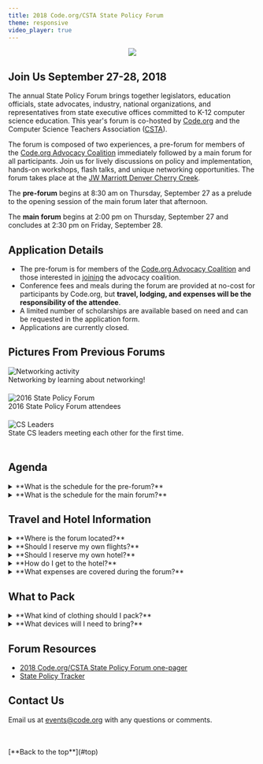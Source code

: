 ```yaml
---
title: 2018 Code.org/CSTA State Policy Forum
theme: responsive
video_player: true
---
```

<a id="top"></a>

<p align="center"><img style="max-width: 100%" src="/images/fit-970/forum-banner.png"></p>


## Join Us September 27-28, 2018

The annual State Policy Forum brings together legislators, education officials, state advocates, industry, national organizations, and representatives from state executive offices committed to K-12 computer science education. This year's forum is co-hosted by [Code.org](https://code.org/promote) and the Computer Science Teachers Association ([CSTA](https://www.csteachers.org/)).

The forum is composed of two experiences, a pre-forum for members of the [Code.org Advocacy Coalition](https://advocacy.code.org) immediately followed by a main forum for all participants. Join us for lively discussions on policy and implementation, hands-on workshops, flash talks, and unique networking opportunities. The forum takes place at the [JW Marriott Denver Cherry Creek](http://www.jwmarriottdenver.com/").

The **pre-forum** begins at 8:30 am on Thursday, September 27 as a prelude to the opening session of the main forum later that afternoon.

The **main forum** begins at 2:00 pm on Thursday, September 27 and concludes at 2:30 pm on Friday, September 28.

## Application Details

* The pre-forum is for members of the [Code.org Advocacy Coalition](https://advocacy.code.org) and those interested in [joining](https://bit.ly/joinadvocacycoalition) the advocacy coalition.
* Conference fees and meals during the forum are provided at no-cost for participants by Code.org, but **travel, lodging, and expenses will be the responsibility of the attendee**.
* A limited number of scholarships are available based on need and can be requested in the application form.
* Applications are currently closed.


## Pictures From Previous Forums

<div class="col-33" style="padding-right: 20px; padding-bottom: 20px;">
<img alt="Networking activity" src="/images/fit-300/networking.jpg">
<br>Networking by learning about networking!
</div>
<div class="col-33" style="padding-right: 20px; padding-bottom: 20px;">
<img alt="2016 State Policy Forum" src="/images/fit-300/2016-state-policy-forum.jpg">
<br>2016 State Policy Forum attendees
</div>
<div class="col-33" style="padding-right: 20px; padding-bottom: 20px;">
<img alt="CS Leaders" src="/images/fit-300/cs-leads.jpg">
<br>State CS leaders meeting each other for the first time.
</div>
<div style="clear: both;"></div>

## Agenda
<details>
  <summary>**What is the schedule for the pre-forum?**</summary>
  <p>
  <br>
### Pre-Forum Workshop (Code.org Advocacy Coalition members)

The pre-forum begins at 8:30 am on Thursday, September 27 as a prelude to the opening session of the main forum that begins that afternoon. Sessions include:

* The Advocacy Year in Review and Year Ahead
* State of Your State
* Workshops: Funding Advocacy, Grassroots, Communications, Legislation 101
* Networking
* Team Planning Time

Download the [agenda](https://advocacy.code.org/2018_state_policy_pre_forum_agenda.pdf).

</p>
</details>


<details>
  <summary>**What is the schedule for the main forum?**</summary>
  <p>
  <br>
### Main Forum (All Participants)

The main forum begins at 2:00 pm on Thursday, September 27 following the pre-forum for Advocacy Coalition members and concludes at 2:30 pm on Friday, September 28. Sessions include:

* The State of K-12 CS
* Flash Talks: Data and Accountability, Reaching Rural Areas, Certification, Managing Grant Programs, State and Local Boards, Legislative Successes/Failures
* Workshops: Standards, State Plan, Legislation, Microcredentials, Advocacy
* Birds of a Feather Discussions
* Team Planning Time

Download the [agenda](https://advocacy.code.org/2018_state_policy_main_forum_agenda.pdf).

</p>
</details>


## Travel and Hotel Information

<details>
<summary>**Where is the forum located?**</summary>
  <p>
  <br>

<a href="http://www.jwmarriottdenver.com/", target=_"blank">JW Marriott Denver Cherry Creek</a>
<br> 150 Clayton Lane
<br> Denver, Colorado 80206

</p>
</details>

<details>
<summary>**Should I reserve my own flights?**</summary>
  <p>
  <br>
  Yes. All approved participants, unless receiving a scholarship, are responsible for booking their own flights and covering their own airfare. The Denver International Airport (airport code: DEN) is a large international airport that services non-stop flights from many cities around the nation. Forum sessions will begin on Thursday September 27 at 9:00 am for pre-forum attendees, while the main forum begins later at 3:00 pm.

</p>
</details>

<details>
<summary>**Should I reserve my own hotel?**</summary>
  <p>
  <br>
  There are two options for reserving accommodations.
  <ul>
    <li>Code.org and the JW Marriott Denver Cherry Creek are pleased to offer a discounted rate of $199 per night (not including taxes and fees). If you would like to take advantage of the discounted rate, Code.org will make the reservation on your behalf, and you can pay the hotel by credit card at the end of your stay.</li>
    <li> If you prefer to find accommodations at a different hotel, you will be responsible for making your own arrangements.</li>
  </ul>
  <p>
  You can indicate your accommodation preferences on the <a href="https://goo.gl/forms/EFcuR6C9Tf6m26AM2" target=_"blank">application form</a>.

</p>
</details>

<details>
<summary>**How do I get to the hotel?**</summary>
  <p>
  <br>
The hotel is located 26 miles or about 35 min from the Denver International Airport (DEN).  Uber and Lyft both provide service in the Denver area including to/from the Denver International Airport via their mobile apps. Please call the hotel at (303) 316-2700 to inquire about town car or shuttle transportation services and fees.

For more information on hotel directions or transportation, please visit the hotel's [website](http://www.jwmarriottdenver.com/Denver-Luxury-Hotel/Directions-87.html).
</p>
</details>

<details>
<summary>**What expenses are covered during the forum?**</summary>
  <p>
  <br>
Code.org is happy to cover the costs of the following:

* Registration fee for all participants accepted to the forum
* Meals during the forum

**Travel, lodging, and expenses will be the responsibility of the attendee.** A limited number of scholarships are available based on need and can be requested in the application form.

</p>
</details>

## What to Pack
<details>
  <summary>**What kind of clothing should I pack?**</summary>
  <p>
  <br>
We encourage business casual attire during the forum. All our conference sessions are indoors, and air conditioning is usually cool in hotels. We recommend that you bring layers if you get cold easily in air conditioned rooms. You can expect outside temperatures to be warm during the day. If you plan to venture outdoors during your free time, be sure to check the local forecast and plan accordingly!
</p>
</details>

<details>
<summary>**What devices will I need to bring?**</summary>
  <p>
  <br>
Please bring your own laptop/tablet, as we will be accessing online resources. We will not have extra devices on hand for participants to borrow.

</p>
</details>


## Forum Resources

* [2018 Code.org/CSTA State Policy Forum one-pager](https://advocacy.code.org/one-pager.pdf)
* [State Policy Tracker](http://bit.ly/9policies)



## Contact Us
Email us at [events@code.org](mailto:events@code.org) with any questions or comments.

<br>
<br>
[**Back to the top**](#top)
<br/>


